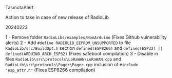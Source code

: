 TasmotaAlert

Action to take in case of new release of RadioLib

20240223

1 - Remove folder `RadioLibs/examples/NonArduino` (Fixes Github vulnerability alerts)
2 - Add ``#define RADIOLIB_EEPROM_UNSUPPORTED`` to file `RadioLib/src/BuildOpt.h` section ``defined(ESP8266)`` and ``defined(ESP32) || defined(ARDUINO_ARCH_ESP32)`` (Fixes safeboot compilation)
3 - Disable in files `RadioLib\src\protocols\LoRaWAN\LoRaWAN.cpp` and `RadioLib\src\protocols\Pager\Pager.cpp` inclusion of ``#include "esp_attr.h"`` (Fixes ESP8266 compilation)

